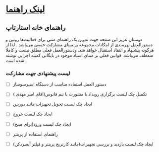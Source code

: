 # [لینک راهنما](https://github.com/miladkh7/StartupHome/wiki/%D9%82%D9%88%D8%A7%D9%86%DB%8C%D9%86-%D8%A7%D8%B3%D8%AA%D9%81%D8%A7%D8%AF%D9%87-%D8%A7%D8%B2-%D8%AA%D8%AC%D9%87%DB%8C%D8%B2%D8%A7%D8%AA)
## راهنمای خانه استارتاپ   
دوستان عزیز این صفحه جهت تدوین یک راهنمای متنی برای فعالیت‌ها روتین و دستورالعمل بهرمندی از امکانات مجموعه بر مبنای مشارکت جمعی می‌باشد   .
لذا از هرگونه پیشنهاد و انتقاد استقبال خواهد شد.
ودستورالعمل فعلی مطلق نیست و کاملا منعطف می‌باشد.
قوانین فعلی بر مبنای اسناد موجود در بایگانی کمیته اجرایی نوشته شده است   .
### لیست پیشنهادی جهت مشارکت   
- [ ] دستور العمل استفاده مناسب از دستگاه اسپرسو‌ساز   
- [ ]  تکمیل چک لیست برگزاری رویداد با مشورت با تیم فانوس(اقای امیر مهدی )
- [ ] ایجاد چک لیست تحویل تجهیزات مانند دوربین
- [ ] ایجاد چک لیست خروج
- [ ] ایجاد چک لیست ورود(برای صبح)
- [ ]  راهنمای استفاده از پرینتر
- [ ] ایجاد چک لیست بازدید و بررسی تجهیزات(مانند کارتریج پرینتر و فیلتر آبسردکن)

